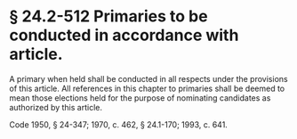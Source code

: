 # § 24.2-512 Primaries to be conducted in accordance with article.

<p>A primary when held shall be conducted in all respects under the provisions of this article. All references in this chapter to primaries shall be deemed to mean those elections held for the purpose of nominating candidates as authorized by this article.</p><p>Code 1950, § 24-347; 1970, c. 462, § 24.1-170; 1993, c. 641.</p>